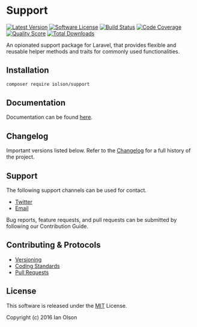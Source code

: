 # Support

[![Latest Version](https://img.shields.io/github/release/iolson/support.svg?style=flat-square)](https://github.com/iolson/support/releases)
[![Software License](https://img.shields.io/badge/license-MIT-brightgreen.svg?style=flat-square)](LICENSE.md)
[![Build Status](https://img.shields.io/travis/iolson/support/master.svg?style=flat-square)](https://travis-ci.org/iolson/support)
[![Code Coverage](https://img.shields.io/scrutinizer/coverage/g/iolson/support.svg?style=flat-square)](https://scrutinizer-ci.com/g/iolson/support/)
[![Quality Score](https://img.shields.io/scrutinizer/g/iolson/support.svg?style=flat-square)](https://scrutinizer-ci.com/g/iolson/support)
[![Total Downloads](https://img.shields.io/packagist/dt/iolson/support.svg?style=flat-square)](https://packagist.org/packages/iolson/support)

An opionated support package for Laravel, that provides flexible and reusable helper methods and traits for commonly used functionalities.

## Installation

```bash
composer require iolson/support
```

## Documentation

Documentation can be found [here](https://github.com/iolson/support/tree/master/docs).

## Changelog

Important versions listed below. Refer to the [Changelog](CHANGELOG.md) for a full history of the project.

## Support

The following support channels can be used for contact.

- [Twitter](https://twitter.com/ianmolson)
- [Email](me@ianolson.io)

Bug reports, feature requests, and pull requests can be submitted by following our Contribution Guide.

## Contributing & Protocols

- [Versioning](CONTRIBUTING.md#versioning)
- [Coding Standards](CONTRIBUTING.md#coding-standards)
- [Pull Requests](CONTRIBUTING.md#pull-requests)

## License

This software is released under the [MIT](LICENSE.md) License.

Copyright (c) 2016 Ian Olson